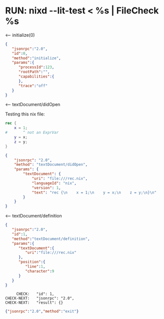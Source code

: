# RUN: nixd --lit-test < %s | FileCheck %s

<-- initialize(0)

```json
{
   "jsonrpc":"2.0",
   "id":0,
   "method":"initialize",
   "params":{
      "processId":123,
      "rootPath":"",
      "capabilities":{
      },
      "trace":"off"
   }
}
```


<-- textDocument/didOpen

Testing this nix file:

```nix
rec {
    x = 1;
#       ^ not an ExprVar
    y = x;
    z = y;
}
```

```json
{
    "jsonrpc": "2.0",
    "method": "textDocument/didOpen",
    "params": {
        "textDocument": {
            "uri": "file:///rec.nix",
            "languageId": "nix",
            "version": 1,
            "text": "rec {\n    x = 1;\n    y = x;\n    z = y;\n}\n"
        }
    }
}
```

<-- textDocument/definition

```json
{
   "jsonrpc":"2.0",
   "id":1,
   "method":"textDocument/definition",
   "params":{
      "textDocument":{
         "uri":"file:///rec.nix"
      },
      "position":{
         "line":1,
         "character":9
      }
   }
}
```


```
     CHECK:   "id": 1,
CHECK-NEXT:   "jsonrpc": "2.0",
CHECK-NEXT:   "result": {}
```

```json
{"jsonrpc":"2.0","method":"exit"}
```
